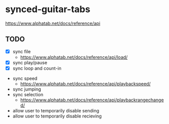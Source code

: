 # synced-guitar-tabs

https://www.alphatab.net/docs/reference/api

## TODO

- [x] sync file
  - https://www.alphatab.net/docs/reference/api/load/
- [x] sync play/pause
- [x] sync loop and count-in
- sync speed
  - https://www.alphatab.net/docs/reference/api/playbackspeed/
- sync jumping
- sync selection
  - https://www.alphatab.net/docs/reference/api/playbackrangechanged/
- allow user to temporarily disable sending
- allow user to temporarily disable recieving
